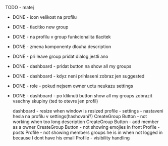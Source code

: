 TODO - matej

- DONE - icon velikost na profilu
- DONE - tlacitko new group
- DONE - na profilu v group funkcionalita tlacitek
- DONE - zmena komponenty dlouha description
- DONE - pri leave group pridat dialog jestli ano
- DONE - dashboard - pridat button na show all my groups
- DONE - dashboard - kdyz neni prihlaseni zobraz jen suggested
- DONE - role - pokud nejsem owner uctu neukazu settings
- DONE - dashboard - po kliknuti button show all my groups zobrazit vsechny skupiny (ted to otevre jen profil)

  dashboard - resize when window is resized
  profile - settings - nastaveni hesla na profilu v settings(hashovani?)
  CreateGroup Button - not working when too long description
  CreateGroup Button - add member as a owner
  CreateGroup Button - not showing emojies in front
  Profile - posts
  Profile - not showing members groups he is in when not logged in because I dont have his email
  Profile - visibility handling
